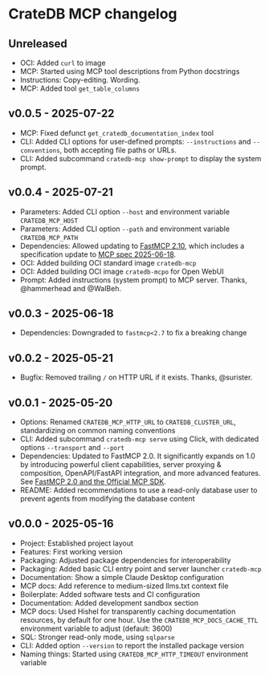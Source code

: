 # CrateDB MCP changelog

## Unreleased
- OCI: Added `curl` to image
- MCP: Started using MCP tool descriptions from Python docstrings
- Instructions: Copy-editing. Wording.
- MCP: Added tool `get_table_columns`

## v0.0.5 - 2025-07-22
- MCP: Fixed defunct `get_cratedb_documentation_index` tool
- CLI: Added CLI options for user-defined prompts: `--instructions` and `--conventions`,
  both accepting file paths or URLs.
- CLI: Added subcommand `cratedb-mcp show-prompt` to display the system prompt.

## v0.0.4 - 2025-07-21
- Parameters: Added CLI option `--host` and environment variable `CRATEDB_MCP_HOST`
- Parameters: Added CLI option `--path` and environment variable `CRATEDB_MCP_PATH`
- Dependencies: Allowed updating to [FastMCP 2.10], which includes a specification
  update to [MCP spec 2025-06-18].
- OCI: Added building OCI standard image `cratedb-mcp`
- OCI: Added building OCI image `cratedb-mcpo` for Open WebUI
- Prompt: Added instructions (system prompt) to MCP server.
  Thanks, @hammerhead and @WalBeh.

[FastMCP 2.10]: https://github.com/jlowin/fastmcp/releases/tag/v2.10.0
[MCP spec 2025-06-18]: https://modelcontextprotocol.io/specification/2025-06-18/changelog

## v0.0.3 - 2025-06-18
- Dependencies: Downgraded to `fastmcp<2.7` to fix a breaking change

## v0.0.2 - 2025-05-21
- Bugfix: Removed trailing `/` on HTTP URL if it exists. Thanks, @surister.

## v0.0.1 - 2025-05-20
- Options: Renamed `CRATEDB_MCP_HTTP_URL` to `CRATEDB_CLUSTER_URL`,
  standardizing on common naming conventions
- CLI: Added subcommand `cratedb-mcp serve` using Click, with
  dedicated options `--transport` and `--port`
- Dependencies: Updated to FastMCP 2.0. It significantly expands on 1.0 by
  introducing powerful client capabilities, server proxying & composition,
  OpenAPI/FastAPI integration, and more advanced features.
  See [FastMCP 2.0 and the Official MCP SDK].
- README: Added recommendations to use a read-only database user
  to prevent agents from modifying the database content

[FastMCP 2.0 and the Official MCP SDK]: https://gofastmcp.com/getting-started/welcome#fastmcp-2-0-and-the-official-mcp-sdk

## v0.0.0 - 2025-05-16
- Project: Established project layout
- Features: First working version
- Packaging: Adjusted package dependencies for interoperability
- Packaging: Added basic CLI entry point and server launcher `cratedb-mcp`
- Documentation: Show a simple Claude Desktop configuration
- MCP docs: Add reference to medium-sized llms.txt context file
- Boilerplate: Added software tests and CI configuration
- Documentation: Added development sandbox section
- MCP docs: Used Hishel for transparently caching documentation resources,
  by default for one hour. Use the `CRATEDB_MCP_DOCS_CACHE_TTL` environment
  variable to adjust (default: 3600)
- SQL: Stronger read-only mode, using `sqlparse`
- CLI: Added option `--version` to report the installed package version
- Naming things: Started using `CRATEDB_MCP_HTTP_TIMEOUT` environment variable
